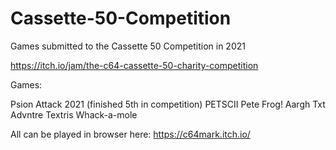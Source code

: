 # Cassette-50-Competition
Games submitted to the Cassette 50 Competition in 2021

https://itch.io/jam/the-c64-cassette-50-charity-competition

Games:

Psion Attack 2021 (finished 5th in competition)
PETSCII Pete
Frog! Aargh
Txt Advntre
Textris
Whack-a-mole

All can be played in browser here: https://c64mark.itch.io/
